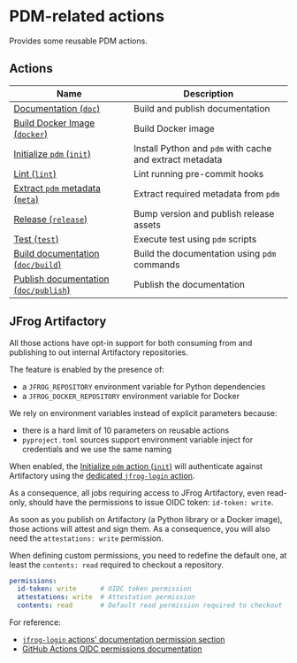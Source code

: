 # PDM-related actions

Provides some reusable PDM actions.

## Actions

| Name | Description |
|--------|-------------|
| [Documentation (`doc`)](doc/) | Build and publish documentation |
| [Build Docker Image (`docker`)](docker/) | Build Docker image |
| [Initialize `pdm` (`init`)](init/) | Install Python and `pdm` with cache and extract metadata |
| [Lint (`lint`)](lint/) | Lint running pre-commit hooks |
| [Extract `pdm` metadata (`meta`)](meta/) | Extract required metadata from `pdm` |
| [Release (`release`)](release/) | Bump version and publish release assets |
| [Test (`test`)](test/) | Execute test using `pdm` scripts |
| [Build documentation (`doc/build`)](doc/build/) | Build the documentation using `pdm` commands |
| [Publish documentation (`doc/publish`)](doc/publish/) | Publish the documentation |

## JFrog Artifactory

All those actions have opt-in support for both consuming from and publishing to out internal Artifactory repositories.

The feature is enabled by the presence of:
- a `JFROG_REPOSITORY` environment variable for Python dependencies
- a `JFROG_DOCKER_REPOSITORY` environment variable for Docker

We rely on environment variables instead of explicit parameters because:
- there is a hard limit of 10 parameters on reusable actions
- `pyproject.toml` sources support environment variable inject for credentials and we use the same naming

When enabled, the [Initialize `pdm` action (`init`)](init/) will authenticate against Artifactory using
the [dedicated `jfrog-login` action](https://github.com/LedgerHQ/actions-security/tree/main/actions/jfrog-login).

As a consequence, all jobs requiring access to JFrog Artifactory, even read-only, should have the permissions to issue OIDC token: `id-token: write`.

As soon as you publish on Artifactory (a Python library or a Docker image), those actions will attest and sign them.
As a consequence, you will also need the `attestations: write` permission.

When defining custom permissions, you need to redefine the default one, at least the `contents: read` required to checkout a repository.

```yaml
permissions:
  id-token: write      # OIDC token permission
  attestations: write  # Attestation permission
  contents: read       # Default read permission required to checkout
```

For reference:
- [`jfrog-login` actions' documentation permission section](https://github.com/LedgerHQ/actions-security/tree/main/actions/jfrog-login#required-permissions)
- [GitHub Actions OIDC permissions documentation](https://docs.github.com/en/actions/security-for-github-actions/security-hardening-your-deployments/configuring-openid-connect-in-cloud-providers#adding-permissions-settings)
